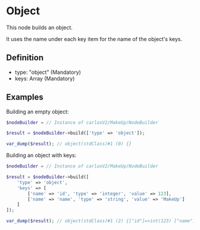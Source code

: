 # Object

This node builds an object.

It uses the name under each key item for the name of the object's keys.

## Definition

* type: "object" (Mandatory)
* keys: Array (Mandatory)

## Examples

Building an empty object:

```php
$nodeBuilder = // Instance of carlosV2/MakeUp/NodeBuilder

$result = $nodeBuilder->build(['type' => 'object']);

var_dump($result); // object(stdClass)#1 (0) {}
```

Building an object with keys:

```php
$nodeBuilder = // Instance of carlosV2/MakeUp/NodeBuilder

$result = $nodeBuilder->build([
    'type' => 'object',
    'keys' => [
        ['name' => 'id', 'type' => 'integer', 'value' => 123],
        ['name' => 'name', 'type' => 'string', 'value' => 'MakeUp']
    ]
]);

var_dump($result); // object(stdClass)#1 (2) {["id"]=>int(123) ["name"]=>string(6) "MakeUp"}
```

